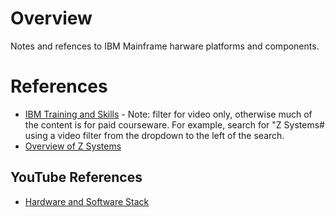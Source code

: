 # Overview

Notes and refences to IBM Mainframe harware platforms and components.

# References

* [IBM Training and Skills](https://www-03.ibm.com/services/learning/ites.wss/us-en?pageType=page&c=a0000048) - Note: filter for video only, otherwise much of the content is for paid courseware.  For example, search for "Z Systems# using a video filter from the dropdown to the left of the search.
* [Overview of Z Systems](https://www.youtube.com/watch?v=STD_C0TPb04)

## YouTube References

* [Hardware and Software Stack](https://www.youtube.com/watch?time_continue=186&v=edDx2L71yR0)
